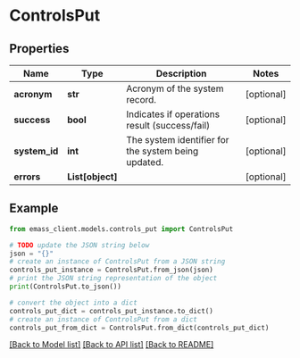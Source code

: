 # ControlsPut


## Properties

Name | Type | Description | Notes
------------ | ------------- | ------------- | -------------
**acronym** | **str** | Acronym of the system record. | [optional] 
**success** | **bool** | Indicates if operations result (success/fail) | [optional] 
**system_id** | **int** | The system identifier for the system being updated. | [optional] 
**errors** | **List[object]** |  | [optional] 

## Example

```python
from emass_client.models.controls_put import ControlsPut

# TODO update the JSON string below
json = "{}"
# create an instance of ControlsPut from a JSON string
controls_put_instance = ControlsPut.from_json(json)
# print the JSON string representation of the object
print(ControlsPut.to_json())

# convert the object into a dict
controls_put_dict = controls_put_instance.to_dict()
# create an instance of ControlsPut from a dict
controls_put_from_dict = ControlsPut.from_dict(controls_put_dict)
```
[[Back to Model list]](../README.md#documentation-for-models) [[Back to API list]](../README.md#documentation-for-api-endpoints) [[Back to README]](../README.md)


